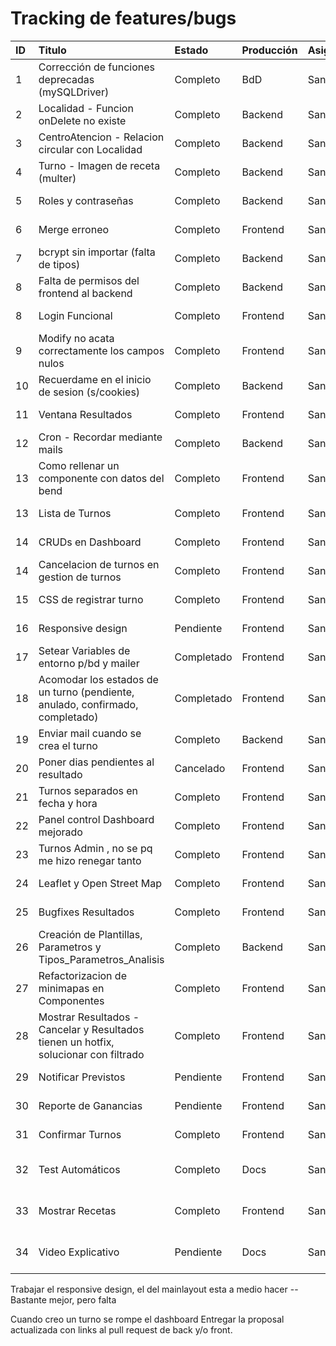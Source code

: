 # Tracking de features/bugs

| ID  | Titulo                                                                               | Estado     | Producción | Asignado | Fecha   |
| :-- | :----------------------------------------------------------------------------------- | :--------- | :--------- | :------- | :------ |
| 1   | Corrección de funciones deprecadas (mySQLDriver)                                     | Completo   | BdD        | Santi    | 24-7-25 |
| 2   | Localidad - Funcion onDelete no existe                                               | Completo   | Backend    | Santi    | 25-7-25 |
| 3   | CentroAtencion - Relacion circular con Localidad                                     | Completo   | Backend    | Santi    | 25-7-25 |
| 4   | Turno - Imagen de receta (multer)                                                    | Completo   | Backend    | Santi    | 8-8-25  |
| 5   | Roles y contraseñas                                                                  | Completo   | Backend    | Santi    | 31-7-25 |
| 6   | Merge erroneo                                                                        | Completo   | Frontend   | Santi    | 1-8-25  |
| 7   | bcrypt sin importar (falta de tipos)                                                 | Completo   | Backend    | Santi    | 1-8-25  |
| 8   | Falta de permisos del frontend al backend                                            | Completo   | Backend    | Santi    | 3-8-25  |
| 8   | Login Funcional                                                                      | Completo   | Frontend   | Santi    | 4-8-25  |
| 9   | Modify no acata correctamente los campos nulos                                       | Completo   | Frontend   | Santi    | 8-8-25  |
| 10  | Recuerdame en el inicio de sesion (s/cookies)                                        | Completo   | Backend    | Santi    | 8-8-25  |
| 11  | Ventana Resultados                                                                   | Completo   | Frontend   | Santi    | 3-9-25  |
| 12  | Cron - Recordar mediante mails                                                       | Completo   | Backend    | Santi    | 15-8-25 |
| 13  | Como rellenar un componente con datos del bend                                       | Completo   | Frontend   | Santi    | 9-8-25  |
| 13  | Lista de Turnos                                                                      | Completo   | Frontend   | Santi    | 12-8-25 |
| 14  | CRUDs en Dashboard                                                                   | Completo   | Frontend   | Santi    | 13-8-25 |
| 14  | Cancelacion de turnos en gestion de turnos                                           | Completo   | Frontend   | Santi    | 4-9-25  |
| 15  | CSS de registrar turno                                                               | Completo   | Frontend   | Santi    | 5-9-25  |
| 16  | Responsive design                                                                    | Pendiente  | Frontend   | Santi    | 13-8-25 |
| 17  | Setear Variables de entorno p/bd y mailer                                            | Completado | Frontend   | Santi    | 16-8-25 |
| 18  | Acomodar los estados de un turno (pendiente, anulado, confirmado, completado)        | Completado | Frontend   | Santi    | 6-9-25  |
| 19  | Enviar mail cuando se crea el turno                                                  | Completo   | Backend    | Santi    | 6-9-25  |
| 20  | Poner dias pendientes al resultado                                                   | Cancelado  | Frontend   | Santi    | 6-9-25  |
| 21  | Turnos separados en fecha y hora                                                     | Completo   | Frontend   | Santi    | 6-9-25  |
| 22  | Panel control Dashboard mejorado                                                     | Completo   | Frontend   | Santi    | 6-9-25  |
| 23  | Turnos Admin , no se pq me hizo renegar tanto                                        | Completo   | Frontend   | Santi    | 6-9-25  |
| 24  | Leaflet y Open Street Map                                                            | Completo   | Frontend   | Santi    | 25-9-25 |
| 25  | Bugfixes Resultados                                                                  | Completo   | Frontend   | Santi    | 30-9-25 |
| 26  | Creación de Plantillas, Parametros y Tipos_Parametros_Analisis                       | Completo   | Backend    | Santi    | 30-9-25 |
| 27  | Refactorizacion de minimapas en Componentes                                          | Completo   | Frontend   | Santi    | 30-9-25 |
| 28  | Mostrar Resultados - Cancelar y Resultados tienen un hotfix, solucionar con filtrado | Completo   | Frontend   | Santi    | 30-9-25 |
| 29  | Notificar Previstos                                                                  | Pendiente  | Frontend   | Santi    | 30-9-25 |
| 30  | Reporte de Ganancias                                                                 | Pendiente  | Frontend   | Santi    | 30-9-25 |
| 31  | Confirmar Turnos                                                                     | Completo   | Frontend   | Santi    | 30-9-25 |
| 32  | Test Automáticos                                                                     | Completo   | Docs       | Santi    | 6-10-25 |
| 33  | Mostrar Recetas                                                                      | Completo   | Frontend   | Santi    | 6-10-25 |
| 34  | Video Explicativo                                                                    | Pendiente  | Docs       | Santi    | 6-10-25 |

Trabajar el responsive design, el del mainlayout esta a medio hacer -- Bastante mejor, pero falta

Cuando creo un turno se rompe el dashboard
Entregar la proposal actualizada con links al pull request de back y/o front.
